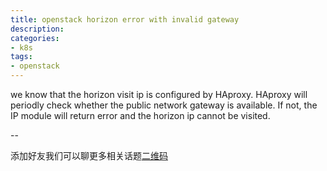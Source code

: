```yaml
---
title: openstack horizon error with invalid gateway
description: 
categories:
- k8s
tags:
- openstack
---
```


we know that the horizon visit ip is configured by HAproxy. HAproxy will periodly check whether the public network gateway is available. If not, the IP module will return error and the horizon ip cannot be visited.


--

添加好友我们可以聊更多相关话题[二维码](https://upload-images.jianshu.io/upload_images/7924740-a905d0f137971f94.jpeg)
